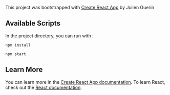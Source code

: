 This project was bootstrapped with [Create React App](https://github.com/facebook/create-react-app) by Julien Guerin

## Available Scripts

In the project directory, you can run with : 
```
npm install
```
```
npm start
```

## Learn More

You can learn more in the [Create React App documentation](https://facebook.github.io/create-react-app/docs/getting-started).
To learn React, check out the [React documentation](https://reactjs.org/).